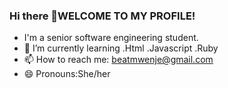 ### Hi there 👋WELCOME TO MY PROFILE!
- I'm a senior software engineering student. 
- 🌱 I’m currently learning .Html
.Javascript
.Ruby
- 📫 How to reach me: beatmwenje@gmail.com
- 😄 Pronouns:She/her


